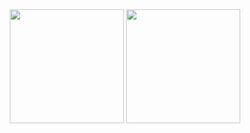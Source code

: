 <div align="center">
  <img height="200px" src="https://github-readme-stats.vercel.app/api/top-langs/?username=mdaffarh&theme=moltack&hide=scss&layout=donut&size_weight=0.5&count_weight=0.5" />
  <img height="200px" src="https://github-readme-stats.vercel.app/api/wakatime?username=mdaffarh&theme=moltack&layout=compact&langs_count=10&v=2" />
</div>
